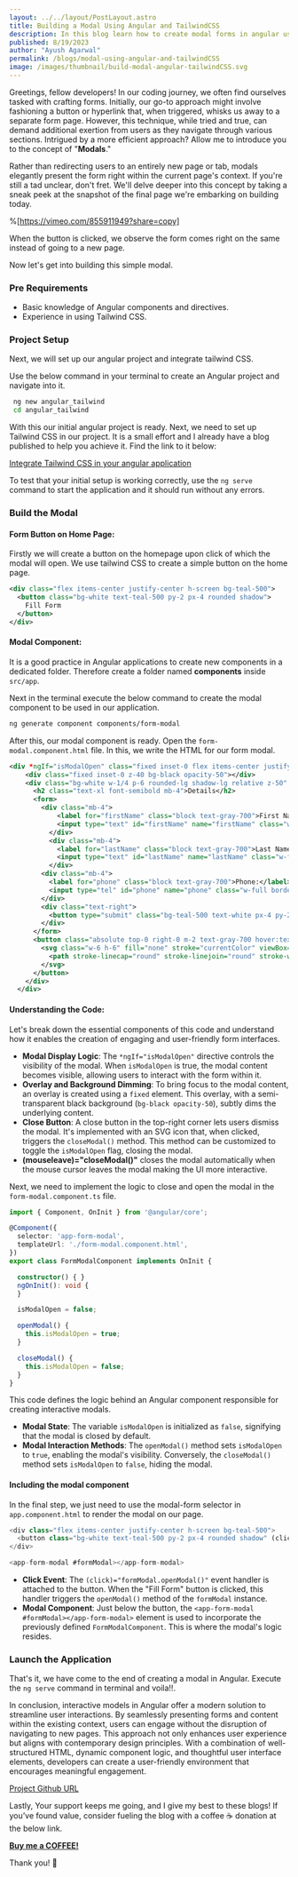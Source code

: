 ```yaml
---
layout: ../../layout/PostLayout.astro
title: Building a Modal Using Angular and TailwindCSS
description: In this blog learn how to create modal forms in angular using tailwindCSS. Modern design principles are at the heart of this approach, ensuring a seamless and engaging user experience. Unravel the code behind creating elegant modals, complete with responsive design, intuitive user controls, and dynamic form fields. 
published: 8/19/2023
author: "Ayush Agarwal"
permalink: /blogs/modal-using-angular-and-tailwindCSS
image: /images/thumbnail/build-modal-angular-tailwindCSS.svg
---
```


Greetings, fellow developers! In our coding journey, we often find ourselves tasked with crafting forms. Initially, our go-to approach might involve fashioning a button or hyperlink that, when triggered, whisks us away to a separate form page. However, this technique, while tried and true, can demand additional exertion from users as they navigate through various sections. Intrigued by a more efficient approach? Allow me to introduce you to the concept of "**Modals**."

Rather than redirecting users to an entirely new page or tab, modals elegantly present the form right within the current page's context. If you're still a tad unclear, don't fret. We'll delve deeper into this concept by taking a sneak peek at the snapshot of the final page we're embarking on building today.

%[https://vimeo.com/855911949?share=copy]

When the button is clicked, we observe the form comes right on the same instead of going to a new page.

Now let's get into building this simple modal.

### Pre Requirements

- Basic knowledge of Angular components and directives.
- Experience in using Tailwind CSS.

### Project Setup

Next, we will set up our angular project and integrate tailwind CSS.

Use the below command in your terminal to create an Angular project and navigate into it.

```bash
 ng new angular_tailwind
 cd angular_tailwind
```

With this our initial angular project is ready. Next, we need to set up Tailwind CSS in our project. It is a small effort and I already have a blog published to help you achieve it. Find the link to it below:

[Integrate Tailwind CSS in your angular application](https://blogs.ayushdev.com/how-to-integrate-tailwind-css-in-your-angular-project)

To test that your initial setup is working correctly, use the `ng serve` command to start the application and it should run without any errors.

### Build the Modal

#### Form Button on Home Page:

Firstly we will create a button on the homepage upon click of which the modal will open. We use tailwind CSS to create a simple button on the home page.

```xml
<div class="flex items-center justify-center h-screen bg-teal-500">
  <button class="bg-white text-teal-500 py-2 px-4 rounded shadow">
    Fill Form
  </button>
</div>
```

#### Modal Component:

It is a good practice in Angular applications to create new components in a dedicated folder. Therefore create a folder named **components** inside `src/app`.

Next in the terminal execute the below command to create the modal component to be used in our application.

```bash
ng generate component components/form-modal
```

After this, our modal component is ready. Open the `form-modal.component.html` file. In this, we write the HTML for our form modal.

```xml
<div *ngIf="isModalOpen" class="fixed inset-0 flex items-center justify-center z-50">
    <div class="fixed inset-0 z-40 bg-black opacity-50"></div>
    <div class="bg-white w-1/4 p-6 rounded-lg shadow-lg relative z-50" (mouseleave)="closeModal()">
      <h2 class="text-xl font-semibold mb-4">Details</h2>
      <form>
        <div class="mb-4">
            <label for="firstName" class="block text-gray-700">First Name:</label>
            <input type="text" id="firstName" name="firstName" class="w-full border border-gray-300 px-3 py-2 rounded-md">
          </div>
          <div class="mb-4">
            <label for="lastName" class="block text-gray-700">Last Name:</label>
            <input type="text" id="lastName" name="lastName" class="w-full border border-gray-300 px-3 py-2 rounded-md">
          </div>
        <div class="mb-4">
          <label for="phone" class="block text-gray-700">Phone:</label>
          <input type="tel" id="phone" name="phone" class="w-full border border-gray-300 px-3 py-2 rounded-md">
        </div>
        <div class="text-right">
          <button type="submit" class="bg-teal-500 text-white px-4 py-2 rounded-md">Submit</button>
        </div>
      </form>
      <button class="absolute top-0 right-0 m-2 text-gray-700 hover:text-gray-900" (click)="closeModal()">
        <svg class="w-6 h-6" fill="none" stroke="currentColor" viewBox="0 0 24 24" xmlns="http://www.w3.org/2000/svg">
          <path stroke-linecap="round" stroke-linejoin="round" stroke-width="2" d="M6 18L18 6M6 6l12 12"></path>
        </svg>
      </button>
    </div>
  </div>

```

#### Understanding the Code:

Let's break down the essential components of this code and understand how it enables the creation of engaging and user-friendly form interfaces.

- **Modal Display Logic**: The `*ngIf="isModalOpen"` directive controls the visibility of the modal. When `isModalOpen` is true, the modal content becomes visible, allowing users to interact with the form within it.
- **Overlay and Background Dimming**: To bring focus to the modal content, an overlay is created using a `fixed` element. This overlay, with a semi-transparent black background (`bg-black opacity-50`), subtly dims the underlying content.
- **Close Button**: A close button in the top-right corner lets users dismiss the modal. It's implemented with an SVG icon that, when clicked, triggers the `closeModal()` method. This method can be customized to toggle the `isModalOpen` flag, closing the modal.
- **(mouseleave)="closeModal()"** closes the modal automatically when the mouse cursor leaves the modal making the UI more interactive.

Next, we need to implement the logic to close and open the modal in the `form-modal.component.ts` file.

```typescript
import { Component, OnInit } from '@angular/core';

@Component({
  selector: 'app-form-modal',
  templateUrl: './form-modal.component.html',
})
export class FormModalComponent implements OnInit {

  constructor() { }
  ngOnInit(): void {
  }

  isModalOpen = false;

  openModal() {
    this.isModalOpen = true;
  }

  closeModal() {
    this.isModalOpen = false;
  }
}
```

This code defines the logic behind an Angular component responsible for creating interactive modals.

- **Modal State**: The variable `isModalOpen` is initialized as `false`, signifying that the modal is closed by default.
- **Modal Interaction Methods**: The `openModal()` method sets `isModalOpen` to `true`, enabling the modal's visibility. Conversely, the `closeModal()` method sets `isModalOpen` to `false`, hiding the modal.

#### Including the modal component

In the final step, we just need to use the modal-form selector in `app.component.html` to render the modal on our page.

```typescript
<div class="flex items-center justify-center h-screen bg-teal-500">
  <button class="bg-white text-teal-500 py-2 px-4 rounded shadow" (click)="formModal.openModal()">Fill Form</button>
</div>

<app-form-modal #formModal></app-form-modal>
```

- **Click Event**: The `(click)="formModal.openModal()"` event handler is attached to the button. When the "Fill Form" button is clicked, this handler triggers the `openModal()` method of the `formModal` instance.
- **Modal Component**: Just below the button, the `<app-form-modal #formModal></app-form-modal>` element is used to incorporate the previously defined `FormModalComponent`. This is where the modal's logic resides.

### Launch the Application

That's it, we have come to the end of creating a modal in Angular. Execute the `ng serve` command in terminal and voila!!.

In conclusion, interactive models in Angular offer a modern solution to streamline user interactions. By seamlessly presenting forms and content within the existing context, users can engage without the disruption of navigating to new pages. This approach not only enhances user experience but aligns with contemporary design principles. With a combination of well-structured HTML, dynamic component logic, and thoughtful user interface elements, developers can create a user-friendly environment that encourages meaningful engagement.

[Project Github URL](https://github.com/ayushhagarwal/angular_tailwind_modal)

Lastly, Your support keeps me going, and I give my best to these blogs! If you’ve found value, consider fueling the blog with a coffee ☕️ donation at the below link.

[**Buy me a COFFEE!**](https://www.buymeacoffee.com/ayushdev)

Thank you! 🙏
